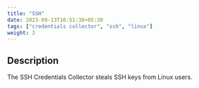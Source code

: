 ```yaml
---
title: "SSH"
date: 2023-09-13T16:51:38+05:30
tags: ["credentials collector", "ssh", "linux"]
weight: 3
---
```


## Description

The SSH Credentials Collector steals SSH keys from Linux users.
